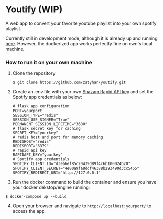 # Youtify (WIP)

A web app to convert your favorite youtube playlist into your own spotify playlist. 

Currently still in development mode, although it is already up and running [here](https://youtify-740108645575.us-central1.run.app/). However, the dockerized app works perfectly fine on own's local machine. 

### How to run it on your own machine

1. Clone the repository

   ```
   $ git clone https://github.com/zatyhan/youtify.git
   ```

2. Create an .env file with your own [Shazam Rapid API key](https://rapidapi.com/apidojo/api/shazam) and set the Spotify app credentials as below: 

   ```
   # flask app configuration 
   PORT=yourport
   SESSION_TYPE="redis"
   SESSION_USE_SIGNER="True"
   PERMANENT_SESSION_LIFETIME="3600"
   # flask secret key for caching 
   SECRET_KEY="yourkey"
   # redis host and port for memory caching
   REDISHOST="redis"
   REDISPORT="6379"
   # rapid api key
   RAPIDAPI_KEY="yourkey"
   # Spotify app credentials
   SPOTIPY_CLIENT_ID="d3eb6ef85c20439d89f4c6b100024b20"
   SPOTIPY_CLIENT_SECRET="4e00a9fa8ddf46388b293490d3cc5465"
   SPOTIPY_REDIRECT_URI="http://127.0.0.1"
   
   ```

3. Run the docker command to build the container and ensure you have your docker dekstop/engine running:
```
$ docker-compose up --build
```
4. Open your browser and navigate to `http://localhost:yourport/` to access the app.